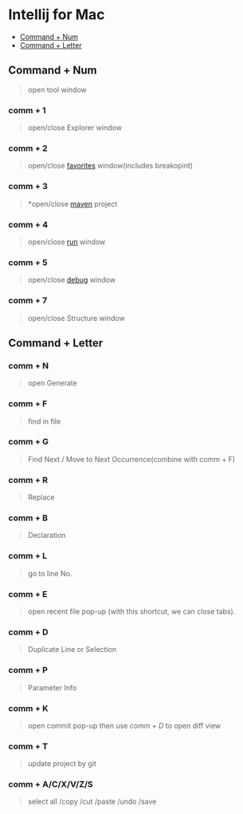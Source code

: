 # Intellij for Mac
- [Command + Num](#command--num)
- [Command + Letter](#command--letter)


## Command + Num 
> open tool window

### comm + 1
> open/close Explorer window

### comm + 2
>  open/close [favorites](https://www.jetbrains.com/help/rider/Managing_Your_Project_Favorites.html) window(includes breakopint) 

### comm + 3
> *open/close [maven](https://www.jetbrains.com/help/idea/maven-projects-tool-window.html) project 

### comm + 4
> open/close [run](https://www.jetbrains.com/help/rider/Debugging_Code.html) window

### comm + 5
> open/close [debug](https://www.jetbrains.com/help/rider/Debug_Tool_Window.html) window

### comm + 7
> open/close Structure window

## Command + Letter

### comm + N
> open Generate

### comm + F
> find in file

### comm + G
> Find Next / Move to Next Occurrence(combine with comm + F)

### comm + R
> Replace

### comm + B 
> Declaration

### comm + L
> go to line No.

### comm + E
> open recent file pop-up (with this shortcut, we can close tabs).

### comm + D
> Duplicate Line or Selection

### comm + P
> Parameter Info

### comm + K
> open commit pop-up
> then use *comm + D* to open diff view

### comm + T
> update project by git

### comm + A/C/X/V/Z/S
> select all /copy /cut /paste /undo /save





